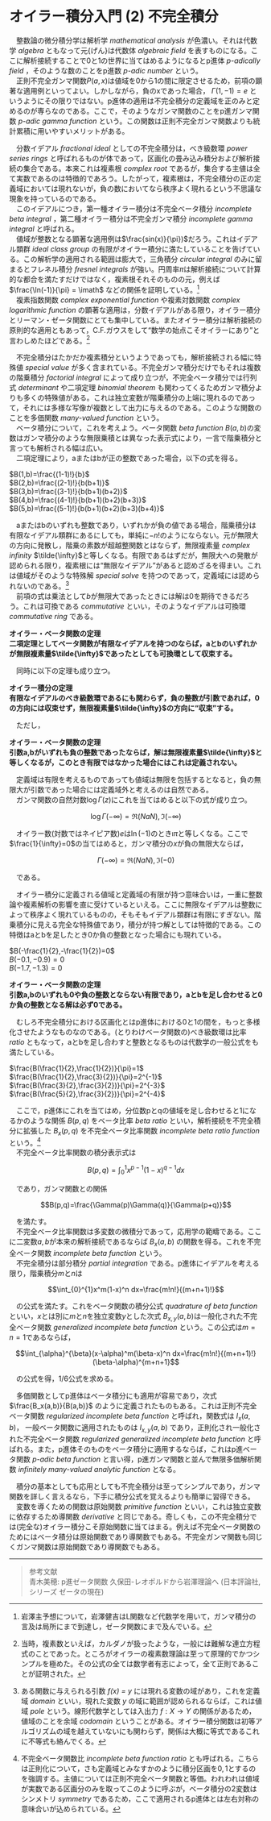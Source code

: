 # オイラー積分入門 (2) 不完全積分

　整数論の微分積分学は解析学 *mathematical analysis* が色濃い。それは代数学 *algebra* ともなって元{げん}は代数体 *algebraic field* を表すものになる。ここに解析接続することで0と1の世界に当てはめるようになるとp進体 *p-adically field* ，そのような数のことをp進数 *p-adic number* という。  
　正則不完全ガンマ関数$P(a,x)$は値域を0から1の間に限定させるため，前項の顕著な適用例といってよい。しかしながら，負のxであった場合， $\Gamma(1, -1) = e$ というようにその限りではない。p進体の適用は不完全積分の定義域を正のみと定めるのが専らなのである。ここで，そのようなガンマ関数のことをp進ガンマ関数 *p-adic gamma function* という。この関数は正則不完全ガンマ関数よりも統計累積に用いやすいメリットがある。  

　分数イデアル *fractional ideal* としての不完全積分は，べき級数環 *power series rings* と呼ばれるものが体であって，区画化の畳み込み積分および解析接続の集合である。本来これは複素根 *complex root* であるが，集合する主値は全て実数であるのは特徴的であろう。したがって，複素根は，不完全積分の正の定義域においては現れないが，負の数においてなら秩序よく現れるという不思議な現象を持っているのである。  
　このイデアルにつき，第一種オイラー積分は不完全ベータ積分 *incomplete beta integral* ，第二種オイラー積分は不完全ガンマ積分 *incomplete gamma integral* と呼ばれる。  
　値域が整数となる顕著な適用例は$\frac{sin(x)}{\pi})$だろう。これはイデアル類群 *ideal class group* の有限がオイラー積分に満たしていることを告げている。この解析学の適用される範囲は膨大で，三角積分 *circular integral* のみに留まるとフレネル積分 *fresnel integrals* が強い。円周率$\pi$は解析接続について計算的な都合を満たすだけではなく，複素根それそのものの元，例えば $\frac{\ln(-1)}{\pi} = \imath$ などの関係を証明している。[^1]  
　複素指数関数 *complex exponential function* や複素対数関数 *complex logarithmic function* の顕著な適用は，分数イデアルがある限り，オイラー積分とリーマン・ゼータ関数にとても集中している。またオイラー積分は解析接続の原則的な適用ともあって，C.F.ガウスをして“数学の始点こそオイラーにあり”と言わしめたほどである。[^2]  

　不完全積分はたかだか複素積分というようであっても，解析接続される幅に特殊値 *special value* が多く含まれている。不完全ガンマ積分だけでもそれは複数の階乗積分 *factorial integral* によって成り立つが，不完全ベータ積分では行列式 *determinant* や二項定理 *binomial theorem* も関わってくるためガンマ積分よりも多くの特殊値がある。これは独立変数が階乗積分の上端に現れるのであって，それには多様な写像が複数として出力に与えるのである。このような関数のことを多価関数 *many-valued function* という。  
　ベータ積分について，これを考えよう。ベータ関数 *beta function* $B(a,b)$の変数はガンマ積分のような無限乗積とは異なった表示式により，一言で階乗積分と言っても解析される幅は広い。  
　二項定理により，aまたはbが正の整数であった場合，以下の式を得る。  

$B(1,b)=\frac{(1-1)!}{b}$  
$B(2,b)=\frac{(2-1)!}{b(b+1)}$  
$B(3,b)=\frac{(3-1)!}{b(b+1)(b+2)}$  
$B(4,b)=\frac{(4-1)!}{b(b+1)(b+2)(b+3)}$  
$B(5,b)=\frac{(5-1)!}{b(b+1)(b+2)(b+3)(b+4)}$  

　aまたはbのいずれも整数であり，いずれかが負の値である場合，階乗積分は有限なイデアル類群にあるにしても，単純に$-n!$のようにならない。元が無限大の方向に発散し，階乗の素数が超越整関数とはならず，無限複素量 *complex infinity* $\tilde{\infty}$と等しくなる。有限であるはずだが，無限大への発散が認められる限り，複素根には“無限なイデアル”があると認めざるを得まい。これは値域がそのような特殊解 *special solve* を持つのであって，定義域には認められないのである。[^3]  
　前項の式は乗法として$b$が無限大であったときには解は0を期待できるだろう。これは可換である *commutative* といい，そのようなイデアルは可換環 *commutative ring* である。  

**オイラー・ベータ関数の定理**  
  **二項定理としてベータ関数が有限なイデアルを持つのならば，aとbのいずれかが無限複素量$\tilde{\infty}$であったとしても可換環として収束する。**  

　同時に以下の定理も成り立つ。  

**オイラー積分の定理**  
  **有限なイデアルのべき級数環であるにも関わらず，負の整数が引数であれば，0の方向には収束せず，無限複素量$\tilde{\infty}$の方向に“収束”する。**  

　ただし，  

**オイラー・ベータ関数の定理**  
  **引数a,bがいずれも負の整数であったならば，解は無限複素量$\tilde{\infty}$と等しくなるが，このとき有限ではなかった場合にはこれは定義されない。**  

　定義域は有限を考えるものであっても値域は無限を包括するとなると，負の無限大が引数であった場合には定義域外と考えるのは自然である。  
　ガンマ関数の自然対数$\log\Gamma(z)$にこれを当てはめると以下の式が成り立つ。  

$$\log\Gamma(-\infty)= \Re(NaN),\,\Im(-\infty)$$  

　オイラー数(対数ではネイピア数)$e$は$\ln(-1)$のとき$\imath\pi$と等しくなる。ここで$\frac{1}{\infty}=0$の当てはめると，ガンマ積分の$x$が負の無限大ならば，  

$$\Gamma(-\infty)= \Re(NaN),\,\Im(-0)$$  

　である。  

　オイラー積分に定義される値域と定義域の有限が持つ意味合いは，一重に整数論や複素解析の影響を直に受けているといえる。ここに無限なイデアルは整数によって秩序よく現れているものの，そもそもイデアル類群は有限にすぎない。階乗積分に見える完全な特殊値であり，積分が持つ解としては特徴的である。この特徴はaとbを足したとき0か負の整数となった場合にも現れている。  

$B(-\frac{1}{2},-\frac{1}{2})=0$  
$B(-0.1,-0.9)=0$  
$B(-1.7,-1.3)=0$  


**オイラー・ベータ関数の定理**  
  **引数a,bのいずれも0や負の整数とならない有限であり，aとbを足し合わせると0か負の整数となる解は必ず0である。**  

　むしろ不完全積分における区画化とはp進体における0と1の間を，もっと多様化させたようなものなのである。(とりわけベータ関数の)べき級数環は比率 *ratio* ともなって，aとbを足し合わすと整数となるものは代数学の一般公式をも満たしている。  

$\frac{B(\frac{1}{2},\frac{1}{2})}{\pi}=1$  
$\frac{B(\frac{1}{2},\frac{3}{2})}{\pi}=2^{-1}$  
$\frac{B(\frac{3}{2},\frac{3}{2})}{\pi}=2^{-3}$  
$\frac{B(\frac{5}{2},\frac{3}{2})}{\pi}=2^{-4}$  

　ここで，p進体にこれを当てはめ，分位数pとqの値域を足し合わせると1になるかのような関係 $B(p,q)$ をベータ比率 *beta ratio* といい，解析接続を不完全積分に拡張した $B_x(p,q)$ を不完全ベータ比率関数 *incomplete beta ratio function* という。[^4]  
　不完全ベータ比率関数の積分表示式は  

$$B(p,q)=\int_{0}^{1}x^{p-1}(1-x)^{q-1}dx$$  

　であり，ガンマ関数との関係  

$$B(p,q)=\frac{\Gamma(p)\Gamma(q)}{\Gamma(p+q)}$$  

　を満たす。  
　不完全ベータ比率関数は多変数の微積分であって，応用学の範疇である。ここに二変数$a,b$が本来の解析接続であるならば $B_x(a,b)$ の関数を得る。これを不完全ベータ関数 *incomplete beta function* という。  
　不完全積分は部分積分 *partial integration* である。p進体にイデアルを考える限り，階乗積分$m$と$n$は  

$$\int_{0}^{1}x^m(1-x)^n dx=\frac{m!n!}{(m+n+1)!}$$  

　の公式を満たす。これをベータ関数の積分公式 *quadrature of beta function* といい，$x$とは別に$m$と$n$を独立変数$y$とした次式 $B_{x,y}(a, b)$は一般化された不完全ベータ関数 *generalized incomplete beta function* という。この公式は$m=n=1$であるならば，  

$$\int_{\alpha}^{\beta}(x-\alpha)^m(\beta-x)^n dx=\frac{m!n!}{(m+n+1)!}(\beta-\alpha)^{m+n+1}$$  

　の公式を得，1/6公式を求める。  

　多価関数としてp進体はベータ積分にも適用が容易であり，次式 $\frac{B_x(a,b)}{B(a,b)}$ のように定義されたものもある。これは正則不完全ベータ関数 *regularized incomplete beta function* と呼ばれ，関数式は $I_x(a,b)$， 一般ベータ関数に適用されたものは $I_{x,y}(a,b)$ であり，正則化され一般化された不完全ベータ関数 *regularized generalized incomplete beta function* と呼ばれる。また，p進体そのものをベータ積分に適用するならば，これはp進ベータ関数 *p-adic beta function* と言い得，p進ガンマ関数と並んで無限多価解析関数 *infinitely many-valued analytic function* となる。  

　積分の基本としても応用としても不完全積分は至ってシンプルであり，ガンマ関数を詳しく言えるなら，下手に積分公式を覚えるよりも簡単に習得できる。  
　変数を導くための関数は原始関数 *primitive function* といい，これは独立変数に依存するため導関数 *derivative* と同じである。奇しくも，この不完全積分では(完全な)オイラー積分こそ原始関数に当てはまる。例えば不完全ベータ関数のためにはベータ積分は原始関数であり導関数でもある。不完全ガンマ関数も同じくガンマ関数は原始関数であり導関数でもある。  

---

> 参考文献  
> 青木美穂: p進ゼータ関数 久保田-レオポルドから岩澤理論へ (日本評論社, シリーズ ゼータの現在) 

[^1]: 岩澤主予想について，岩澤健吉はL関数など代数学を用いて，ガンマ積分の言及は局所にまで到達し，ゼータ関数にまで及んでいる。  
[^2]: 当時，複素数といえば，カルダノが扱ったような，一般には難解な連立方程式のことであった。ところがオイラーの複素数理論は至って原理的でかつシンプルを極めた。その公式の全ては数学者有志によって，全て正則であることが証明された。  
[^3]: ある関数に与えられる引数 *f(x) = y* には現れる変数の域があり，これを定義域 *domain* といい，現れた変数 *y* の域に範囲が認められるならば，これは値域 *pole* という。線形代数学としては入出力 $f: X \to Y$ の関係があるため，値域のことを余域 *codomain* ということがある。オイラー積分関数は初等アルゴリズムの域を越えていないにも関わらず，関係は大概に等式であるこれに不等式も絡んでくる。  
[^4]: 不完全ベータ関数比 *incomplete beta function ratio* とも呼ばれる。こちらは正則化について，さも定義域とみなすかのように積分区画を$0, 1$とするのを強調する。主値については正則不完全ベータ関数と等価。われわれは値域が実数である区画分のみを取ってこのように呼ぶが，ベータ積分の2変数はシンメトリ *symmetry* であるため，ここで適用されるp進体とは左右対称の意味合いが込められている。  
